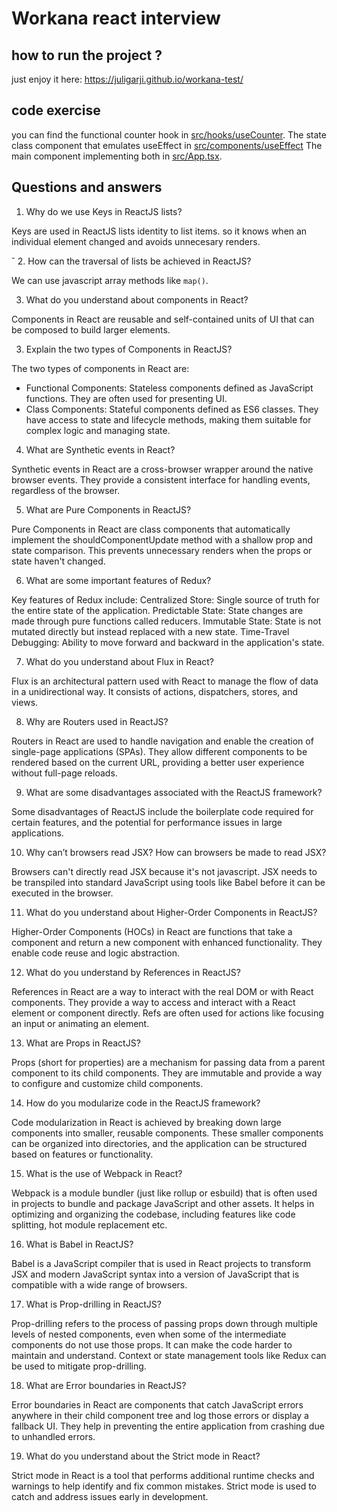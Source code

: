 # Workana react interview
## how to run the project ?
just enjoy it here: https://juligarji.github.io/workana-test/ 

## code exercise
you can find the functional counter hook in [src/hooks/useCounter](https://github.com/juligarji/workana-test/blob/main/src/hooks/useCounter/useCounter.tsx).
The state class component that emulates useEffect in [src/components/useEffect](https://github.com/juligarji/workana-test/blob/main/src/components/useEffect/UseEffectComponent.tsx)
The main component implementing both in [src/App.tsx](https://github.com/juligarji/workana-test/blob/main/src/App.tsx).

## Questions and answers
1. Why do we use Keys in ReactJS lists?

Keys are used in ReactJS lists identity to list items. so it knows when an individual element changed and avoids unnecesary renders.

ˇ
2. How can the traversal of lists be achieved in ReactJS?

We can use javascript array methods like `map()`. 

3. What do you understand about components in React?

Components in React are reusable and self-contained units of UI that can be composed to build larger elements.

3. Explain the two types of Components in ReactJS?

The two types of components in React are:
- Functional Components: Stateless components defined as JavaScript functions. They are often used for presenting UI.
- Class Components: Stateful components defined as ES6 classes. They have access to state and lifecycle methods, making them suitable for complex logic and managing state.

4. What are Synthetic events in React?

Synthetic events in React are a cross-browser wrapper around the native browser events. They provide a consistent interface for handling events, regardless of the browser.

5. What are Pure Components in ReactJS?

Pure Components in React are class components that automatically implement the shouldComponentUpdate method with a shallow prop and state comparison. This prevents unnecessary renders when the props or state haven't changed.

6. What are some important features of Redux?

Key features of Redux include:
Centralized Store: Single source of truth for the entire state of the application.
Predictable State: State changes are made through pure functions called reducers.
Immutable State: State is not mutated directly but instead replaced with a new state.
Time-Travel Debugging: Ability to move forward and backward in the application's state.

7. What do you understand about Flux in React?

Flux is an architectural pattern used with React to manage the flow of data in a unidirectional way. It consists of actions, dispatchers, stores, and views.

8. Why are Routers used in ReactJS?

Routers in React are used to handle navigation and enable the creation of single-page applications (SPAs). They allow different components to be rendered based on the current URL, providing a better user experience without full-page reloads.

9. What are some disadvantages associated with the ReactJS framework?

Some disadvantages of ReactJS include the boilerplate code required for certain features, and the potential for performance issues in large applications.

10. Why can’t browsers read JSX? How can browsers be made to read JSX?

Browsers can't directly read JSX because it's not javascript. JSX needs to be transpiled into standard JavaScript using tools like Babel before it can be executed in the browser.

11. What do you understand about Higher-Order Components in ReactJS?

Higher-Order Components (HOCs) in React are functions that take a component and return a new component with enhanced functionality. They enable code reuse and logic abstraction.

12. What do you understand by References in ReactJS?

References in React are a way to interact with the real DOM or with React components. They provide a way to access and interact with a React element or component directly. Refs are often used for actions like focusing an input or animating an element.

13. What are Props in ReactJS?

Props (short for properties) are a mechanism for passing data from a parent component to its child components. They are immutable and provide a way to configure and customize child components.

14. How do you modularize code in the ReactJS framework? 

Code modularization in React is achieved by breaking down large components into smaller, reusable components. These smaller components can be organized into directories, and the application can be structured based on features or functionality.

15. What is the use of Webpack in React?

Webpack is a module bundler (just like rollup or esbuild) that is often used in projects to bundle and package JavaScript and other assets. It helps in optimizing and organizing the codebase, including features like code splitting, hot module replacement etc.

16. What is Babel in ReactJS?

Babel is a JavaScript compiler that is used in React projects to transform JSX and modern JavaScript syntax into a version of JavaScript that is compatible with a wide range of browsers.

17. What is Prop-drilling in ReactJS?

Prop-drilling refers to the process of passing props down through multiple levels of nested components, even when some of the intermediate components do not use those props. It can make the code harder to maintain and understand. Context or state management tools like Redux can be used to mitigate prop-drilling.

18. What are Error boundaries in ReactJS?

Error boundaries in React are components that catch JavaScript errors anywhere in their child component tree and log those errors or display a fallback UI. They help in preventing the entire application from crashing due to unhandled errors.

19. What do you understand about the Strict mode in React?

Strict mode in React is a tool that performs additional runtime checks and warnings to help identify and fix common mistakes. Strict mode is used to catch and address issues early in development.